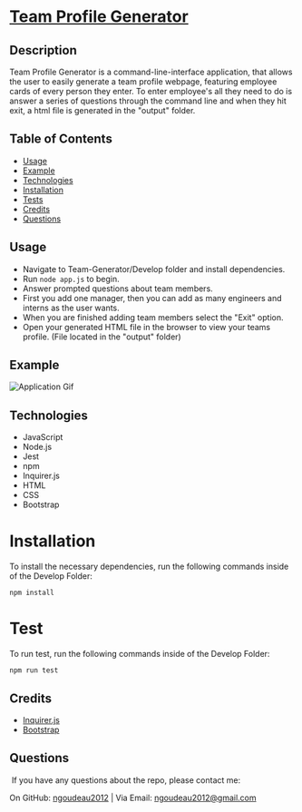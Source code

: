 # [Team Profile Generator](https://github.com/ngoudeau2012/team_generator)

## Description

Team Profile Generator is a command-line-interface application, that allows the user to easily generate a team profile webpage, featuring employee cards of every person they enter. To enter employee's all they need to do is answer a series of questions through the command line and when they hit exit, a html file is generated in the "output" folder.

## Table of Contents
* [Usage](#usage)
* [Example](#Example)
* [Technologies](#technologies)
* [Installation](#Installation)
* [Tests](#Tests)
* [Credits](#Credits)
* [Questions](#questions)

## Usage
* Navigate to Team-Generator/Develop folder and install dependencies.
* Run `node app.js` to begin.
* Answer prompted questions about team members.
* First you add one manager, then you can add as many engineers and interns as the user wants.
* When you are finished adding team members select the "Exit" option.
* Open your generated HTML file in the browser to view your teams profile. (File located in the "output" folder)

## Example
![Application Gif](./Assets/app.gif)

## Technologies
* JavaScript
* Node.js
* Jest
* npm
* Inquirer.js
* HTML
* CSS
* Bootstrap

# Installation

To install the necessary dependencies, run the following commands inside of the Develop Folder:

```
npm install
```

# Test

To run test, run the following commands inside of the Develop Folder:

```
npm run test
```

## Credits
* [Inquirer.js](https://www.npmjs.com/package/inquirer)
* [Bootstrap](https://getbootstrap.com/docs/4.1/getting-started/introduction/)

## Questions
​
If you have any questions about the repo, please contact me:

On GitHub: [ngoudeau2012](https://github.com/ngoudeau2012) | Via Email: ngoudeau2012@gmail.com